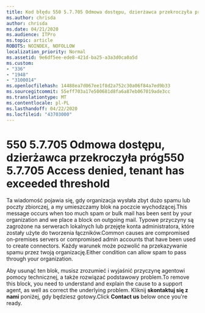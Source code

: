 ```yaml
---
title: Kod błędu 550 5.7.705 Odmowa dostępu, dzierżawca przekroczyła próg
ms.author: chrisda
author: chrisda
ms.date: 04/21/2020
ms.audience: ITPro
ms.topic: article
ROBOTS: NOINDEX, NOFOLLOW
localization_priority: Normal
ms.assetid: 9e6df5ee-ede8-421d-ba25-a3a3d0ca0a5d
ms.custom:
- "336"
- "1948"
- "3100014"
ms.openlocfilehash: 14488ea7d067ee1f8d2a752c30a06f84a7ed9b33
ms.sourcegitcommit: 55eff703a17e500681d8fa6a87eb067019ade3cc
ms.translationtype: MT
ms.contentlocale: pl-PL
ms.lasthandoff: 04/22/2020
ms.locfileid: "43703000"
---
```

# <a name="550-57705-access-denied-tenant-has-exceeded-threshold"></a><span data-ttu-id="08d28-102">550 5.7.705 Odmowa dostępu, dzierżawca przekroczyła próg</span><span class="sxs-lookup"><span data-stu-id="08d28-102">550 5.7.705 Access denied, tenant has exceeded threshold</span></span>

<span data-ttu-id="08d28-103">Ta wiadomość pojawia się, gdy organizacja wysłała zbyt dużo spamu lub poczty zbiorczej, a my umieszczamy blok na poczcie wychodzącej.</span><span class="sxs-lookup"><span data-stu-id="08d28-103">This message occurs when too much spam or bulk mail has been sent by your organization and we place a block on outgoing mail.</span></span>
<span data-ttu-id="08d28-104">Typowe przyczyny są zagrożone na serwerach lokalnych lub przejęte konta administratora, które zostały użyte do tworzenia łączników.</span><span class="sxs-lookup"><span data-stu-id="08d28-104">Common causes are compromised on-premises servers or compromised admin accounts that have been used to create connectors.</span></span> <span data-ttu-id="08d28-105">Każdy warunek może pozwolić na przekazywanie spamu przez twoją organizację.</span><span class="sxs-lookup"><span data-stu-id="08d28-105">Either condition can allow spam to pass through your organization.</span></span>

<span data-ttu-id="08d28-106">Aby usunąć ten blok, musisz zrozumieć i wyjaśnić przyczynę agentowi pomocy technicznej, a także rozwiązać podstawowy problem.</span><span class="sxs-lookup"><span data-stu-id="08d28-106">To remove this block, you need to understand and explain the cause to a support agent, as well as correct the underlying problem.</span></span>
<span data-ttu-id="08d28-107">Kliknij **skontaktuj się z nami** poniżej, gdy będziesz gotowy.</span><span class="sxs-lookup"><span data-stu-id="08d28-107">Click **Contact us** below once you're ready.</span></span>
